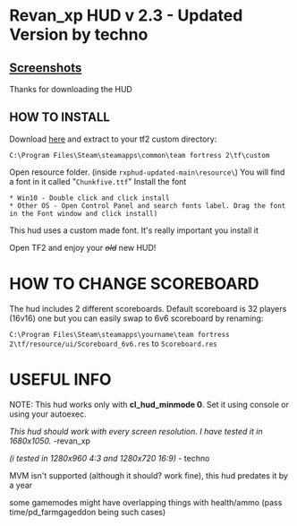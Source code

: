 
# Revan_xp HUD v 2.3 - Updated Version by techno

## [Screenshots](https://imgur.com/a/JQxbgaX)

Thanks for downloading the HUD

## HOW TO INSTALL

Download [here](https://github.com/tekunotri/rxphud-updated/archive/refs/heads/main.zip) and extract to your tf2 custom directory:

``C:\Program Files\Steam\steamapps\common\team fortress 2\tf\custom``

Open resource folder. (inside ``rxphud-updated-main\resource\``) You will find a font in it called "`Chunkfive.ttf`" Install the font

    * Win10 - Double click and click install
    * Other OS - Open Control Panel and search fonts label. Drag the font in the Font window and click install)

This hud uses a custom made font. It's really important you install it


Open TF2 and enjoy your ~~*old*~~ new HUD!

# HOW TO CHANGE SCOREBOARD
The hud includes 2 different scoreboards. Default scoreboard is 32 players (16v16) one but you can easily
swap to 6v6 scoreboard by renaming:

``C:\Program Files\Steam\steamapps\yourname\team fortress 2\tf/resource/ui/Scoreboard_6v6.res``
to ``Scoreboard.res``

# USEFUL INFO
 NOTE: This hud works only with **cl_hud_minmode 0**. Set it using console or using your autoexec.

*This hud should work with every screen resolution. I have tested it in 1680x1050.* -revan_xp

*(i tested in 1280x960 4:3 and 1280x720 16:9)* - techno

MVM isn't supported (although it should? work fine), this hud predates it by a year

some gamemodes might have overlapping things with health/ammo (pass time/pd_farmgageddon being such cases)
